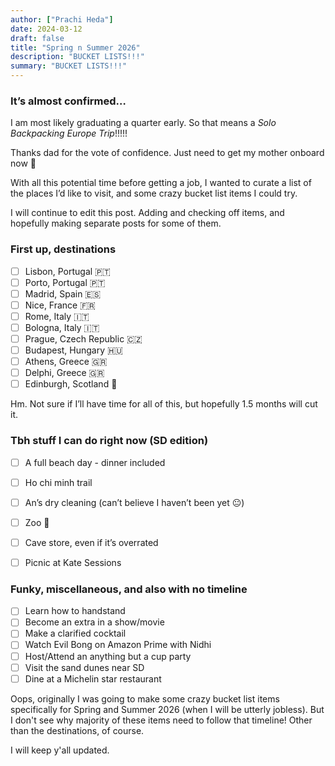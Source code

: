 ```yaml
---
author: ["Prachi Heda"]
date: 2024-03-12
draft: false
title: "Spring n Summer 2026"
description: "BUCKET LISTS!!!"
summary: "BUCKET LISTS!!!"
---
```


### It’s almost confirmed… 

I am most likely graduating a quarter early. So that means a *Solo Backpacking Europe Trip*!!!!!

Thanks dad for the vote of confidence. Just need to get my mother onboard now 🥳

With all this potential time before getting a job, I wanted to curate a list of the places I’d like to visit, and some crazy bucket list items I could try. 

I will continue to edit this post. Adding and checking off items, and hopefully making separate posts for some of them. 

### First up, destinations 

- [ ] Lisbon, Portugal 🇵🇹 
- [ ] Porto, Portugal 🇵🇹 
- [ ] Madrid, Spain 🇪🇸 
- [ ] Nice, France 🇫🇷 
- [ ] Rome, Italy 🇮🇹 
- [ ] Bologna, Italy 🇮🇹 
- [ ] Prague, Czech Republic 🇨🇿 
- [ ] Budapest, Hungary 🇭🇺 
- [ ] Athens, Greece 🇬🇷 
- [ ] Delphi, Greece 🇬🇷 
- [ ] Edinburgh, Scotland 🏴󠁧󠁢󠁳󠁣󠁴󠁿 

Hm. Not sure if I’ll have time for all of this, but hopefully 1.5 months will cut it. 

### Tbh stuff I can do right now (SD edition)

- [ ] A full beach day - dinner included
- [ ] Ho chi minh trail
- [ ] An’s dry cleaning (can’t believe I haven’t been yet 😐)
- [ ] Zoo 🐼 
- [ ] Cave store, even if it’s overrated
- [ ] Picnic at Kate Sessions


### Funky, miscellaneous, and also with no timeline

- [ ] Learn how to handstand
- [ ] Become an extra in a show/movie 
- [ ] Make a clarified cocktail 
- [ ] Watch Evil Bong on Amazon Prime with Nidhi 
- [ ] Host/Attend an anything but a cup party
- [ ] Visit the sand dunes near SD
- [ ] Dine at a Michelin star restaurant

Oops, originally I was going to make some crazy bucket list items specifically for Spring and Summer 2026 (when I will be utterly jobless). But I don't see why majority of these items need to follow that timeline! Other than the destinations, of course. 

I will keep y'all updated. 





